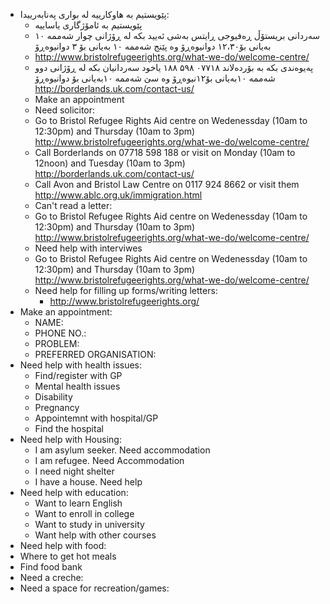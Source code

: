 -   پێویستیم به‌ هاوکارییه‌ له‌ بواری په‌نابه‌رییدا:
    -   پێویستیم به‌ ئامۆژگاری یاساییه‌
    - سه‌ردانی بریستۆڵ ڕه‌فیوجی ڕایتس به‌شی ئه‌یید بکه‌ له‌ ڕۆژانی چوار شه‌ممه‌ ۱۰ به‌یانی بۆ۱۲،۳۰ دوانیوه‌ڕۆ وه‌ پێنج شه‌ممه‌ ۱۰ به‌یانی بۆ ۳ دوانیوه‌ڕۆ 
     - http://www.bristolrefugeerights.org/what-we-do/welcome-centre/
     - په‌یوه‌ندی بکه‌ به‌ بۆرده‌لاند ۰۷۷۱۸ ۵۹۸ ۱۸۸ یاخود سه‌ردانیان بکه‌ له‌ ڕۆژانی دوو شه‌ممه‌ ۱۰به‌یانی بۆ۱۲نیوه‌ڕۆ وه‌ سێ شه‌ممه‌ ۱۰به‌یانی بۆ  دوانیوه‌ڕۆ http://borderlands.uk.com/contact-us/
     - Make an appointment
    - Need solicitor:
     - Go to Bristol Refugee Rights Aid centre on Wedenessday (10am to 12:30pm) and Thursday (10am to 3pm) http://www.bristolrefugeerights.org/what-we-do/welcome-centre/
     - Call Borderlands on 07718 598 188 or visit on Monday (10am to 12noon) and Tuesday (10am to 3pm) http://borderlands.uk.com/contact-us/
     - Call Avon and Bristol Law Centre on  0117 924 8662 or visit them http://www.ablc.org.uk/immigration.html
    - Can't read a letter:
     - Go to Bristol Refugee Rights Aid centre on Wedenessday (10am to 12:30pm) and Thursday (10am to 3pm) http://www.bristolrefugeerights.org/what-we-do/welcome-centre/
    - Need help with interviwes 
    - Go to Bristol Refugee Rights Aid centre on Wedenessday (10am to 12:30pm) and Thursday (10am to 3pm) http://www.bristolrefugeerights.org/what-we-do/welcome-centre/
    - Need help for filling up forms/writing letters:
        - http://www.bristolrefugeerights.org/ 
   - Make an appointment:
     - NAME:
     - PHONE NO.:
     - PROBLEM:
     - PREFERRED ORGANISATION:
- Need help with health issues:
    - Find/register with GP
    - Mental health issues
    - Disability
    - Pregnancy
    - Appointemnt with hospital/GP
    - Find the hospital
- Need help with Housing:
    - I am asylum seeker. Need accommodation
    - I am refugee. Need Accommodation
    - I need night shelter
    - I have a house. Need help
- Need help with education:
    - Want to learn English 
    - Want to enroll in college
    - Want to study in university
    - Want help with other courses
- Need help with food:
 - Where to get hot meals
 - Find food bank
- Need a creche:
- Need a space for recreation/games:

